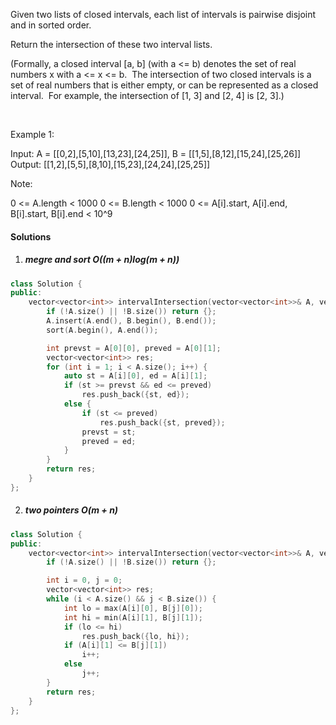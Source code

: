 Given two lists of closed intervals, each list of intervals is pairwise disjoint and in sorted order.

Return the intersection of these two interval lists.

(Formally, a closed interval [a, b] (with a <= b) denotes the set of real numbers x with a <= x <= b.  The intersection of two closed intervals is a set of real numbers that is either empty, or can be represented as a closed interval.  For example, the intersection of [1, 3] and [2, 4] is [2, 3].)

 

Example 1:



Input: A = [[0,2],[5,10],[13,23],[24,25]], B = [[1,5],[8,12],[15,24],[25,26]]
Output: [[1,2],[5,5],[8,10],[15,23],[24,24],[25,25]]
 

Note:

0 <= A.length < 1000
0 <= B.length < 1000
0 <= A[i].start, A[i].end, B[i].start, B[i].end < 10^9

#### Solutions

1. ##### megre and sort O((m + n)log(m + n))

```c++
class Solution {
public:
    vector<vector<int>> intervalIntersection(vector<vector<int>>& A, vector<vector<int>>& B) {
        if (!A.size() || !B.size()) return {};
        A.insert(A.end(), B.begin(), B.end());
        sort(A.begin(), A.end());

        int prevst = A[0][0], preved = A[0][1];
        vector<vector<int>> res;
        for (int i = 1; i < A.size(); i++) {
            auto st = A[i][0], ed = A[i][1];
            if (st >= prevst && ed <= preved)
                res.push_back({st, ed});
            else {
                if (st <= preved)
                    res.push_back({st, preved});
                prevst = st;
                preved = ed;
            }
        }
        return res;
    }
};
```

2. ##### two pointers O(m + n)

```c++
class Solution {
public:
    vector<vector<int>> intervalIntersection(vector<vector<int>>& A, vector<vector<int>>& B) {
        if (!A.size() || !B.size()) return {};

        int i = 0, j = 0;
        vector<vector<int>> res;
        while (i < A.size() && j < B.size()) {
            int lo = max(A[i][0], B[j][0]);
            int hi = min(A[i][1], B[j][1]);
            if (lo <= hi)
                res.push_back({lo, hi});
            if (A[i][1] <= B[j][1])
                i++;
            else
                j++;
        }
        return res;
    }
};
```